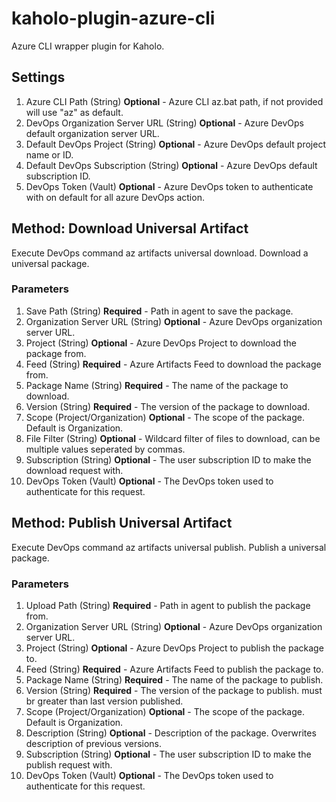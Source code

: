 # kaholo-plugin-azure-cli
Azure CLI wrapper plugin for Kaholo.

## Settings
1. Azure CLI Path (String) **Optional** - Azure CLI az.bat path, if not provided will use "az" as default.
2. DevOps Organization Server URL (String) **Optional** - Azure DevOps default organization server URL.
3. Default DevOps Project (String) **Optional** - Azure DevOps default project name or ID.
4. Default DevOps Subscription (String) **Optional** - Azure DevOps default subscription ID.
5. DevOps Token (Vault) **Optional** - Azure DevOps token to authenticate with on default for all azure DevOps action.

## Method: Download Universal Artifact
Execute DevOps command az artifacts universal download. Download a universal package.

### Parameters
1. Save Path (String) **Required** - Path in agent to save the package.
2. Organization Server URL (String) **Optional** - Azure DevOps organization server URL.
3. Project (String) **Optional** - Azure DevOps Project to download the package from.
4. Feed (String) **Required** - Azure Artifacts Feed to download the package from.
5. Package Name (String) **Required** - The name of the package to download.
6. Version (String) **Required** - The version of the package to download.
7. Scope (Project/Organization) **Optional** - The scope of the package. Default is Organization.
8. File Filter (String) **Optional** - Wildcard filter of files to download, can be multiple values seperated by commas.
9. Subscription (String) **Optional** - The user subscription ID to make the download request with.
10. DevOps Token (Vault) **Optional** - The DevOps token used to authenticate for this request.

## Method: Publish Universal Artifact
Execute DevOps command az artifacts universal publish. Publish a universal package.


### Parameters
1. Upload Path (String) **Required** - Path in agent to publish the package from.
2. Organization Server URL (String) **Optional** - Azure DevOps organization server URL.
3. Project (String) **Optional** - Azure DevOps Project to publish the package to.
4. Feed (String) **Required** - Azure Artifacts Feed to publish the package to.
5. Package Name (String) **Required** - The name of the package to publish.
6. Version (String) **Required** - The version of the package to publish. must br greater than last version published.
7. Scope (Project/Organization) **Optional** - The scope of the package. Default is Organization.
8. Description (String) **Optional** - Description of the package. Overwrites description of previous versions. 
9. Subscription (String) **Optional** - The user subscription ID to make the publish request with.
10. DevOps Token (Vault) **Optional** - The DevOps token used to authenticate for this request.
